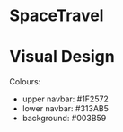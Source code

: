 # SpaceTravel

# Visual Design
 
 Colours:
  - upper navbar: #1F2572
  - lower navbar: #313AB5
  - background: #003B59